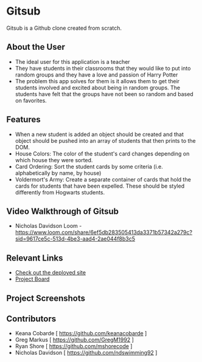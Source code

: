 # Gitsub

<!-- [![Netlify Status](https://api.netlify.com/api/v1/badges/4ab7e730-7ed3-4cfd-a988-66195e79a991/deploy-status)](https://app.netlify.com/sites/drt-sortinghat/deploys) -->
<!-- update the netlify badge above with your own badge that you can find at netlify under settings/general#status-badges -->

Gitsub is a Github clone created from scratch.

## About the User <!-- This is a scaled down user persona -->

- The ideal user for this application is a teacher
- They have students in their classrooms that they would like to put into random groups and they have a love and passion of Harry Potter
- The problem this app solves for them is it allows them to get their students involved and excited about being in random groups. The students have felt that the groups have not been so random and based on favorites.

## Features <!-- List your app features using bullets! Do NOT use a paragraph. No one will read that! -->

- When a new student is added an object should be created and that object should be pushed into an array of students that then prints to the DOM.
- House Colors: The color of the student's card changes depending on which house they were sorted.
- Card Ordering: Sort the student cards by some criteria (i.e. alphabetically by name, by house)
- Voldermort's Army: Create a separate container of cards that hold the cards for students that have been expelled. These should be styled differently from Hogwarts students.

## Video Walkthrough of Gitsub <!-- A loom link is sufficient -->

- Nicholas Davidson Loom - https://www.loom.com/share/6ef5db283505413da3371b57342a279c?sid=9617ce5c-513d-4be3-aad4-2ae044f8b3c5

## Relevant Links <!-- Link to all the things that are required outside of the ones that have their own section -->

- [Check out the deployed site](#your-link)
- [Project Board](https://github.com/nss-evening-cohort-24/gitsub-team-3/issues)

## Project Screenshots <!-- These can be inside of your project. Look at the repos from class and see how the images are included in the readme -->

## Contributors

- Keana Cobarde [ https://github.com/keanacobarde ]
- Greg Markus [ https://github.com/GregM1992 ]
- Ryan Shore [ https://github.com/mshorecode ]
- Nicholas Davidson [ https://github.com/ndswimming92 ]
